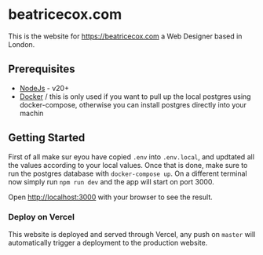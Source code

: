 # beatricecox.com

This is the website for https://beatricecox.com a Web Designer based in London.

## Prerequisites

- [NodeJs](https://nodejs.org/en/) - v20+
- [Docker](https://docs.docker.com/) / this is only used if you want to pull up the local postgres using docker-compose, otherwise you can install postgres directly into your machin

## Getting Started

First of all make sur eyou have copied `.env` into `.env.local`, and updtated all the values according to your local values. Once that is done, make sure to run the postgres database with `docker-compose up`. On a different terminal now simply run `npm run dev` and the app will start on port 3000.

Open [http://localhost:3000](http://localhost:3000) with your browser to see the result.

### Deploy on Vercel

This website is deployed and served through Vercel, any push on `master` will automatically trigger a deployment to the production website.
